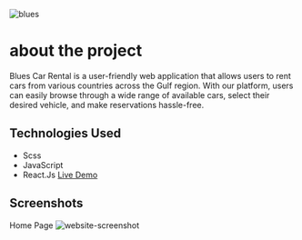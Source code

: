 ![blues](https://github.com/AbdAlazim-dev/blues-car-rental/assets/135723207/1360ee4c-4140-4723-9664-ffc09f79e5df)

# about the project

Blues Car Rental is a user-friendly web application that allows users to rent cars from various countries across the Gulf region. With our platform, users can easily browse through a wide range of available cars, select their desired vehicle, and make reservations hassle-free.

## Technologies Used

- Scss
- JavaScript
- React.Js
[Live Demo](https://main--calm-crumble-79e36b.netlify.app/)

## Screenshots

Home Page
![website-screenshot](https://github.com/AbdAlazim-dev/blues-car-rental/assets/135723207/31326af1-8d22-4661-a6ad-4e4052781a79)

